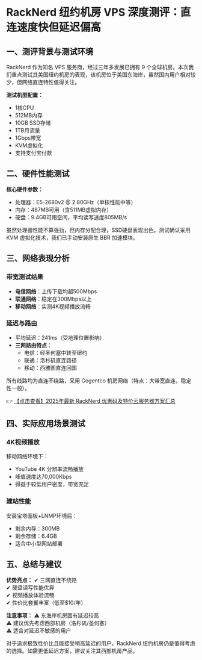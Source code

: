 # RackNerd 纽约机房 VPS 深度测评：直连速度快但延迟偏高

## 一、测评背景与测试环境

RackNerd 作为知名 VPS 服务商，经过三年多发展已拥有 9 个全球机房。本次我们重点测试其美国纽约机房的表现，该机房位于美国东海岸，虽然国内用户相对较少，但网络直连特性值得关注。

**测试机型配置：**
- 1核CPU
- 512MB内存
- 10GB SSD存储
- 1TB月流量
- 1Gbps带宽
- KVM虚拟化
- 支持支付宝付款

## 二、硬件性能测试

**核心硬件参数：**
- 处理器：E5-2680v2 @ 2.80GHz（单核性能中等）
- 内存：487MB可用（含511MB虚拟内存）
- 硬盘：9.4GB可用空间，平均读写速度805MB/s

虽然处理器性能不算强劲，但内存分配合理，SSD硬盘表现出色。测试确认采用 KVM 虚拟化技术，我们已手动安装原生 BBR 加速模块。

## 三、网络表现分析

### 带宽测试结果
- **电信网络**：上传下载均超500Mbps
- **联通网络**：稳定在300Mbps以上
- **移动网络**：实测4K视频播放流畅

### 延迟与路由
- 平均延迟：241ms（受地理位置影响）
- **三网路由特点**：
  - 电信：经圣何塞中转至纽约
  - 联通：洛杉矶直连路径
  - 移动：西雅图直连回国

所有线路均为直连不绕路，采用 Cogentco 机房网络（特点：大带宽直连，稳定性一般）。

👉 [【点击查看】2025年最新 RackNerd 优惠码及特价云服务器方案汇总](https://bit.ly/Rack_Nerd)

## 四、实际应用场景测试

### 4K视频播放
移动网络环境下：
- YouTube 4K 分辨率流畅播放
- 峰值速度达70,000Kbps
- 得益于较低用户密度，带宽充足

### 建站性能
安装宝塔面板+LNMP环境后：
- 剩余内存：300MB
- 剩余存储：6.4GB
- 适合中小型网站部署

## 五、总结与建议

**优势亮点：**
✔ 三网直连不绕路  
✔ 硬盘读写性能优异  
✔ 视频播放体验流畅  
✔ 性价比套餐丰富（低至$10/年）

**注意事项：**
⚠ 东海岸机房固有延迟较高  
⚠ 建议优先考虑西部机房（洛杉矶/圣何塞）  
⚠ 适合对延迟不敏感的用户

对于追求极致性价比且能接受稍高延迟的用户，RackNerd 纽约机房仍是值得考虑的选择。如需更低延迟方案，建议关注其西部机房产品。